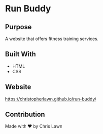 # Run Buddy

## Purpose
A website that offers fitness training services.

## Built With
* HTML
* CSS

## Website
https://christopherlawn.github.io/run-buddy/

## Contribution
Made with ❤️ by Chris Lawn
